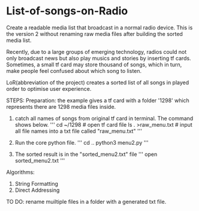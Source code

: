# List-of-songs-on-Radio
Create a readable media list that broadcast in a normal radio device. This is the version 2 without renaming raw media files after building the sorted media list.

Recently, due to a large groups of emerging technology, radios could not only broadcast news but also play musics and stories by inserting tf cards. Sometimes, a small tf card may store thousand of songs, which in turn, make people feel confused about which song to listen.

LoR(abbreviation of the project) creates a sorted list of all songs in played order to optimise user experience. 

STEPS:
Preparation: the example gives a tf card with a folder '1298' which represents there are 1298 media files inside.
1. catch all names of songs from original tf card in terminal. The command shows below.
'''
cd ~/1298                       # open tf card file
ls . >raw_menu.txt                  # input all file names into a txt file called "raw_menu.txt"
'''

2. Run the core python file.
'''
cd ..
python3 menu2.py
'''

3. The sorted result is in the "sorted_menu2.txt" file
'''
open sorted_menu2.txt
'''

Algorithms:
1. String Formatting
2. Direct Addressing

TO DO:
rename muiltiple files in a folder with a generated txt file.
